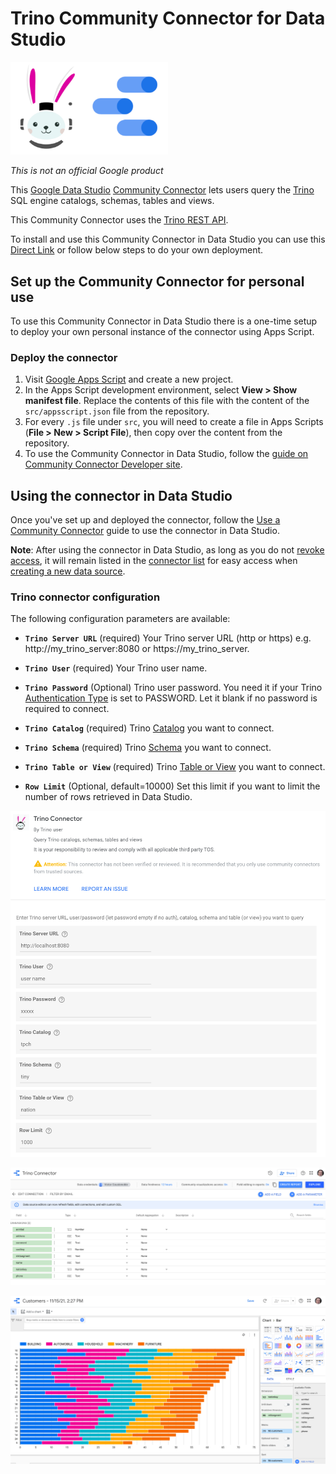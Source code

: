 # Trino Community Connector for Data Studio

<img src="https://github.com/victorcouste/trino-datastudio-connector/blob/main/trino_datastudio.png?raw=true" alt="Trino for Data Studio" width="50%" height="50%">

*This is not an official Google product*

This [Google Data Studio] [Community Connector] lets users query the [Trino] SQL engine catalogs, schemas, tables and views.

This Community Connector uses the [Trino REST API].

To install and use this Community Connector in Data Studio you can use this [Direct Link] or follow below steps to do your own deployment.

## Set up the Community Connector for personal use

To use this Community Connector in Data Studio there is a one-time setup to
deploy your own personal instance of the connector using Apps Script.

### Deploy the connector

1.  Visit [Google Apps Script](https://script.google.com/) and create a new
    project.
1.  In the Apps Script development environment, select **View > Show manifest
    file**. Replace the contents of this file with the content of the
    `src/appsscript.json` file from the repository.
1.  For every `.js` file under `src`, you will need to create a file in Apps
    Scripts (**File > New > Script File**), then copy over the content from the
    repository.
1.  To use the Community Connector in Data Studio, follow the
    [guide on Community Connector Developer site](https://developers.google.com/datastudio/connector/use).


## Using the connector in Data Studio

Once you've set up and deployed the connector, follow the
[Use a Community Connector] guide to use the connector in Data Studio.

**Note**: After using the connector in Data Studio, as long as you do not
[revoke access], it will remain listed in the [connector list] for easy access
when [creating a new data source].

### Trino connector configuration

The following configuration parameters are available:

- **`Trino Server URL`** (required)
Your Trino server URL (http or https) e.g. http://my_trino_server:8080 or https://my_trino_server.

- **`Trino User`**  (required)
Your Trino user name.

- **`Trino Password`** (Optional)
Trino user password. You need it if your Trino [Authentication Type] is set to PASSWORD. Let it blank if no password is required to connect.
 
- **`Trino Catalog`** (required)
Trino [Catalog] you want to connect.

- **`Trino Schema`** (required)
Trino [Schema] you want to connect.
  
- **`Trino Table or View`** (required)
Trino [Table or View] you want to connect.

 - **`Row Limit`**  (Optional, default=10000)
Set this limit if you want to limit the number of rows retrieved in Data Studio.

![Trino connector parameters](https://github.com/victorcouste/trino-datastudio-connector/blob/main/trino_connector_parameters.png?raw=true)

![Trino connector fields](https://github.com/victorcouste/trino-datastudio-connector/blob/main/trino_connectorfields.png?raw=true)

![Dataset explorer](https://github.com/victorcouste/trino-datastudio-connector/blob/main/dataset_explorer.png?raw=true)


[Google Data Studio]: https://datastudio.google.com
[Community Connector]: https://developers.google.com/datastudio/connector
[Trino]: https://trino.io/
[Trino REST API]: https://trino.io/docs/current/develop/client-protocol.html
[Use a Community Connector]: https://developers.google.com/datastudio/connector/use
[revoke access]: https://support.google.com/datastudio/answer/9053467
[connector list]: https://datastudio.google.com/c/datasources/create
[creating a new data source]: https://support.google.com/datastudio/answer/6300774
[Table or View]: https://trino.io/docs/current/overview/concepts.html#table
[Schema]: https://trino.io/docs/current/overview/concepts.html#schema
[Catalog]: https://trino.io/docs/current/overview/concepts.html#catalog
[Authentication Type]: https://trino.io/docs/current/security/authentication-types.html
[Direct Link]: https://datastudio.google.com/datasources/create?connectorId=AKfycbyfQ2T-c1badhAjPbcr5qzZ4n55fVXyEPxXlCkSID-P0EIGAhtS6EB6kljypEcYsslkKg